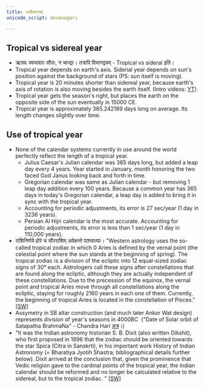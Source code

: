 ```yaml
---
title: +सौरमानम्
unicode_script: devanagari

---
```


## Tropical vs sidereal year

- ऋतवः स्वभावतः सौराः, न चान्द्राः। तत्रापि विभागद्वयम् - Tropical vs sideral इति।
- Tropical year depends on earth's axis. Siderial year depends on sun's position against the background of stars (PS: sun itself is moving).
- Tropical year is 20 minutes shorter than sidereal year, because earth's axis of rotation is also moving besides the earth itself. (Intro videos: [YT](https://www.youtube.com/watch?v=adzx547ptck)).
- Tropical year gets the season's right, but places the earth on the opposite side of the sun eventually in 15000 CE.
- Tropical year is approximately 365.242189 days long on average. Its length changes slightly over time.

## Use of tropical year

- None of the calendar systems currently in use around the world perfectly reflect the length of a tropical year.
  - Julius Caesar's Julian calendar was 365 days long, but added a leap day every 4 years. Year started in January, month honoring the two faced God Janus looking back and forth in time.
  - Gregorian calendar was same as Julian calendar - but removing 1 leap day addition every 100 years. Because a common year has 365 days in today's Gregorian calendar, a leap day is added to bring it in sync with the tropical year.
  - Accounting for periodic adjustments, its error is 27 sec/year (1 day in 3236 years).
  - Persian Al Hijri calendar is the most accurate. Accounting for periodic adjustments, its error is less than 1 sec/year (1 day in 110,000 years).
- राशिनिर्णये होरे च सौरराशिम् अवेक्षन्ते पाश्चात्याः। "Western astrology uses the so-called tropical zodiac in which 0 Aries is defined by the vernal point (the celestial point where the sun stands at the beginning of spring). The tropical zodiac is a division of the ecliptic into 12 equal-sized zodiac signs of 30° each. Astrologers call these signs after constellations that are found along the ecliptic, although they are actually independent of these constellations. Due to the precession of the equinox, the vernal point and tropical Aries move through all constellations along the ecliptic, staying for roughly 2160 years in each one of them. Currently, the beginning of tropical Aries is located in the constellation of Pisces." \[[SW](http://www.astro.com/swisseph/swisseph.htm#_Toc465773505)\]
- Assymetry in SB altar construction (and much later Ankor Wat design) represents division of year's seasons in 4000BC  ("Date of Solar orbit of Satapatha BrahmaNa" - Chandra Hari [अत्र](http://www.insa.nic.in/writereaddata/UpLoadedFiles/IJHS/Vol35_1_2_KCHari.pdf)।)
- "It was the Indian astronomy historian S. B. Dixit (also written Dikshit), who first proposed in 1896 that the zodiac should be oriented towards the star Spica (Citra in Sanskrti), in his important work History of Indian Astronomy (= Bharatiya Jyotih Shastra; bibliographical details further below). Dixit arrived at the conclusion that, given the prominence that Vedic religion gave to the cardinal points of the tropical year, the Indian calendar should be reformed and no longer be calculated relative to the sidereal, but to the tropical zodiac. " \[[SW](http://www.astro.com/swisseph/swisseph.htm#_Toc502931328)\]
